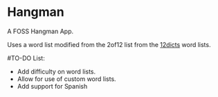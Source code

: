 Hangman
===============

A FOSS Hangman App.


Uses a word list modified from the 2of12 list from the [12dicts](http://wordlist.aspell.net/12dicts-readme/) word lists.

#TO-DO List:

* Add difficulty on word lists.
* Allow for use of custom word lists.
* Add support for Spanish
